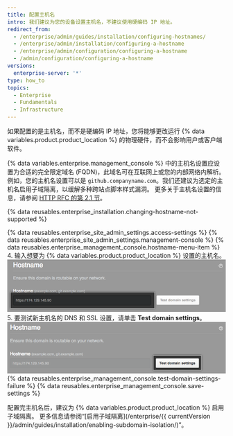 ```yaml
---
title: 配置主机名
intro: 我们建议为您的设备设置主机名，不建议使用硬编码 IP 地址。
redirect_from:
  - /enterprise/admin/guides/installation/configuring-hostnames/
  - /enterprise/admin/installation/configuring-a-hostname
  - /enterprise/admin/configuration/configuring-a-hostname
  - /admin/configuration/configuring-a-hostname
versions:
  enterprise-server: '*'
type: how_to
topics:
  - Enterprise
  - Fundamentals
  - Infrastructure
---
```


如果配置的是主机名，而不是硬编码 IP 地址，您将能够更改运行 {% data variables.product.product_location %} 的物理硬件，而不会影响用户或客户端软件。

{% data variables.enterprise.management_console %} 中的主机名设置应设置为合适的完全限定域名 (FQDN)，此域名可在互联网上或您的内部网络内解析。 例如，您的主机名设置可以是 `github.companyname.com`。我们还建议为选定的主机名启用子域隔离，以缓解多种跨站点脚本样式漏洞。 更多关于主机名设置的信息，请参阅 [HTTP RFC 的第 2.1 节](https://tools.ietf.org/html/rfc1123#section-2)。

{% data reusables.enterprise_installation.changing-hostname-not-supported %}

{% data reusables.enterprise_site_admin_settings.access-settings %}
{% data reusables.enterprise_site_admin_settings.management-console %}
{% data reusables.enterprise_management_console.hostname-menu-item %}
4. 输入想要为 {% data variables.product.product_location %} 设置的主机名。 ![用于设置主机名的字段](/assets/images/enterprise/management-console/hostname-field.png)
5. 要测试新主机名的 DNS 和 SSL 设置，请单击 **Test domain settings**。 ![测试域设置按钮](/assets/images/enterprise/management-console/test-domain-settings.png)
{% data reusables.enterprise_management_console.test-domain-settings-failure %}
{% data reusables.enterprise_management_console.save-settings %}

配置完主机名后，建议为 {% data variables.product.product_location %} 启用子域隔离。 更多信息请参阅“[启用子域隔离](/enterprise/{{ currentVersion }}/admin/guides/installation/enabling-subdomain-isolation/)”。
